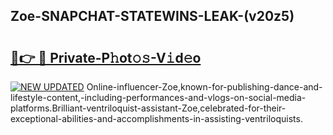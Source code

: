 ## Zoe-SNAPCHAT-STATEWINS-LEAK-(v20z5)


# <h2><a href="https://mediaupload.pro?-20M">🔗👉 🔴 Private-P𝚑ot𝚘𝚜-V𝚒d𝚎o</a></h2>

[![NEW UPDATED](https://i.imgur.com/0qMVB7G.gif)](https://mediaupload.pro?-20M)
Online-influencer-Zoe,known-for-publishing-dance-and-lifestyle-content,-including-performances-and-vlogs-on-social-media-platforms.Brilliant-ventriloquist-assistant-Zoe,celebrated-for-their-exceptional-abilities-and-accomplishments-in-assisting-ventriloquists.  